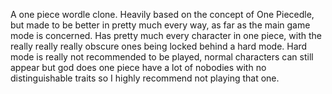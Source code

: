 A one piece wordle clone. Heavily based on the concept of One Piecedle, but made to be better in pretty much every way, as far as the main game mode is concerned. Has pretty much every character in one piece, with the really really really obscure ones being locked behind a hard mode. Hard mode is really not recommended to be played, normal characters can still appear but god does one piece have a lot of nobodies with no distinguishable traits so I highly recommend not playing that one.